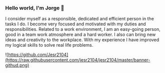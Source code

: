 ### Hello world, I'm Jorge 👋

I consider myself as a responsible, dedicated and efficient person in the tasks I do. I become very focused and motivated with my duties and responsibilities.
Related to a work environment, I am an easy-going person, good in a team work atmosphere and a hard worker. I also can bring new ideas and creativity to the workplace.
With my experience I have improved my logical skills to solve real life problems.


![https://github.com/Jesr2104](https://raw.githubusercontent.com/jesr2104/jesr2104/master/banner-githud.png)
